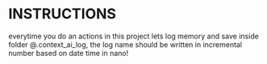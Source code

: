 # INSTRUCTIONS
everytime you do an actions in this project lets log memory and save inside folder @.context_ai_log, the log name should be written in incremental number based on date time in nano!